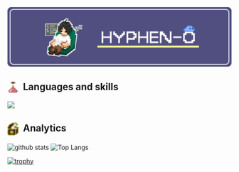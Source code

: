 [![hyphen-o's GitHub Banner](./assets/profile.png)]()

## <div style="display: flex; align-item: center"><img src="./assets/red.png" width="25px" style="margin-right: 10px;"/>Languages and skills</div>
<div style="display: inline-block;">
<img src="https://skillicons.dev/icons?i=next,react,laravel,py,ts,js,php,html,css,docker,aws)"/>
</div>

## <div style="display: flex; align-item: center"><img src="./assets/box.png" width="25px" style="margin-right: 10px;"/>Analytics</div>
<p align="left"> 
  <img alt="github stats" height="150px" src="https://github-readme-stats.vercel.app/api?username=hyphen-o&theme=blueberry&show_icons=true&hide_border=true" />
  <img alt="Top Langs" height="150px" src="http://github-profile-summary-cards.vercel.app/api/cards/most-commit-language?username=hyphen-o&theme=blueberry" />
</p>

[![trophy](https://github-profile-trophy.vercel.app/?username=hyphen-o&theme=onedark)](https://github.com/ryo-ma/github-profile-trophy)

<!--
**hyphen-o/hyphen-o** is a ✨ _special_ ✨ repository because its `README.md` (this file) appears on your GitHub profile.

Here are some ideas to get you started:

- 🔭 I’m currently working on ...
- 🌱 I’m currently learning ...
- 👯 I’m looking to collaborate on ...
- 🤔 I’m looking for help with ...
- 💬 Ask me about ...
- 📫 How to reach me: ...
- 😄 Pronouns: ...
- ⚡ Fun fact: ...
-->
